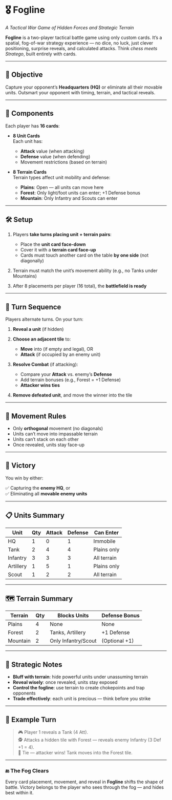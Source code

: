 # 🎖️ Fogline  
*A Tactical War Game of Hidden Forces and Strategic Terrain*

**Fogline** is a two-player tactical battle game using only custom cards. It’s a spatial, fog-of-war strategy experience — no dice, no luck, just clever positioning, surprise reveals, and calculated attacks. Think *chess meets Stratego*, built entirely with cards.

---

## 🎯 Objective

Capture your opponent’s **Headquarters (HQ)** or eliminate all their movable units. Outsmart your opponent with timing, terrain, and tactical reveals.

---

## 🧩 Components

Each player has **16 cards**:

- **8 Unit Cards**  
  Each unit has:
  - **Attack** value (when attacking)
  - **Defense** value (when defending)
  - Movement restrictions (based on terrain)

- **8 Terrain Cards**  
  Terrain types affect unit mobility and defense:
  - **Plains**: Open — all units can move here
  - **Forest**: Only light/foot units can enter; +1 Defense bonus
  - **Mountain**: Only Infantry and Scouts can enter

---

## 🛠 Setup

1. Players **take turns placing unit + terrain pairs**:
   - Place the **unit card face-down**
   - Cover it with a **terrain card face-up**
   - Cards must touch another card on the table **by one side** (not diagonally)

2. Terrain must match the unit’s movement ability (e.g., no Tanks under Mountains)

3. After 8 placements per player (16 total), the **battlefield is ready**

---

## 🔁 Turn Sequence

Players alternate turns. On your turn:

1. **Reveal a unit** (if hidden)  
2. **Choose an adjacent tile** to:
   - **Move** into (if empty and legal), OR
   - **Attack** (if occupied by an enemy unit)

3. **Resolve Combat** (if attacking):
   - Compare your **Attack** vs. enemy’s **Defense**
   - Add terrain bonuses (e.g., Forest = +1 Defense)
   - **Attacker wins ties**

4. **Remove defeated unit**, and move the winner into the tile

---

## 🚫 Movement Rules

- Only **orthogonal** movement (no diagonals)
- Units can’t move into impassable terrain
- Units can’t stack on each other
- Once revealed, units stay face-up

---

## 🏁 Victory

You win by either:

✅ Capturing the **enemy HQ**, or  
✅ Eliminating all **movable enemy units**

---

## 📋 Units Summary

| Unit      | Qty | Attack | Defense | Can Enter                  |
|-----------|-----|--------|---------|-----------------------------|
| HQ        | 1   | 0      | 1       | Immobile                   |
| Tank      | 2   | 4      | 4       | Plains only                |
| Infantry  | 3   | 3      | 3       | All terrain                |
| Artillery | 1   | 5      | 1       | Plains only                |
| Scout     | 1   | 2      | 2       | All terrain                |

---

## 🗺️ Terrain Summary

| Terrain   | Qty | Blocks Units        | Defense Bonus |
|-----------|-----|----------------------|----------------|
| Plains    | 4   | None                 | None           |
| Forest    | 2   | Tanks, Artillery     | +1 Defense     |
| Mountain  | 2   | Only Infantry/Scout  | (Optional +1)  |

---

## 🧠 Strategic Notes

- **Bluff with terrain**: hide powerful units under unassuming terrain  
- **Reveal wisely**: once revealed, units stay exposed  
- **Control the fogline**: use terrain to create chokepoints and trap opponents  
- **Trade effectively**: each unit is precious — think before you strike

---

## 🔄 Example Turn

> 🎮 Player 1 reveals a Tank (4 Att).  
> 🕵️ Attacks a hidden tile with Forest — reveals enemy Infantry (3 Def +1 = 4).  
> 🤜 Tie — attacker wins! Tank moves into the Forest tile.

---

### 🔚 The Fog Clears

Every card placement, movement, and reveal in **Fogline** shifts the shape of battle. Victory belongs to the player who sees through the fog — and hides best within it.